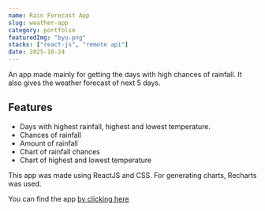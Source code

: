 ```yaml
---
name: Rain Forecast App
slug: weather-app
category: portfolio
featuredImg: "byu.png"
stacks: ["react-js", "remote api"]
date: 2025-10-24
---
```


An app made mainly for getting the days with high chances of rainfall. It also gives the weather forecast of next 5 days.

## Features

- Days with highest rainfall, highest and lowest temperature.
- Chances of rainfall
- Amount of rainfall
- Chart of rainfall chances
- Chart of highest and lowest temperature

This app was made using ReactJS and CSS. For generating charts, Recharts was used.

You can find the app [by clicking here](https://imranmollajoy.github.io/bring-your-umbrella/)
